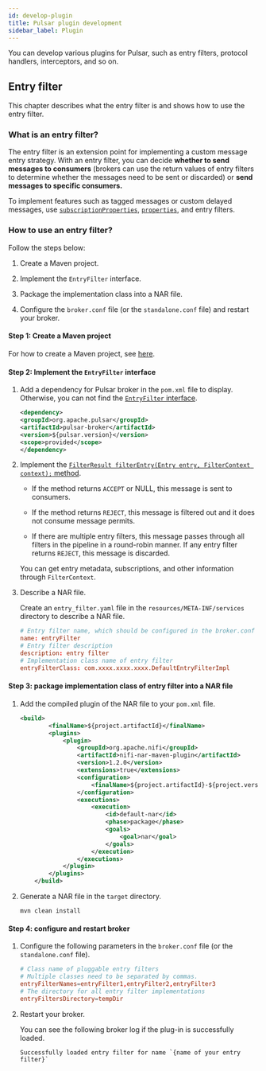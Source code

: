 ```yaml
---
id: develop-plugin
title: Pulsar plugin development
sidebar_label: Plugin
---
```


You can develop various plugins for Pulsar, such as entry filters, protocol handlers, interceptors, and so on.

## Entry filter

This chapter describes what the entry filter is and shows how to use the entry filter.

### What is an entry filter?

The entry filter is an extension point for implementing a custom message entry strategy. With an entry filter, you can decide **whether to send messages to consumers** (brokers can use the return values of entry filters to determine whether the messages need to be sent or discarded) or **send messages to specific consumers.** 

To implement features such as tagged messages or custom delayed messages, use [`subscriptionProperties`](https://github.com/apache/pulsar/blob/ec0a44058d249a7510bb3d05685b2ee5e0874eb6/pulsar-client-api/src/main/java/org/apache/pulsar/client/api/ConsumerBuilder.java?_pjax=%23js-repo-pjax-container%2C%20div%5Bitemtype%3D%22http%3A%2F%2Fschema.org%2FSoftwareSourceCode%22%5D%20main%2C%20%5Bdata-pjax-container%5D#L174), [`​​properties`](https://github.com/apache/pulsar/blob/ec0a44058d249a7510bb3d05685b2ee5e0874eb6/pulsar-client-api/src/main/java/org/apache/pulsar/client/api/ConsumerBuilder.java?_pjax=%23js-repo-pjax-container%2C%20div%5Bitemtype%3D%22http%3A%2F%2Fschema.org%2FSoftwareSourceCode%22%5D%20main%2C%20%5Bdata-pjax-container%5D#L533), and entry filters.

### How to use an entry filter?

Follow the steps below:

1. Create a Maven project.
   
2. Implement the `EntryFilter` interface.
   
3. Package the implementation class into a NAR file.

4. Configure the `broker.conf` file (or the `standalone.conf` file) and restart your broker.

#### Step 1: Create a Maven project

For how to create a Maven project, see [here](https://maven.apache.org/guides/getting-started/maven-in-five-minutes.html).

#### Step 2: Implement the `EntryFilter` interface

1. Add a dependency for Pulsar broker in the `pom.xml` file to display. Otherwise, you can not find the [`EntryFilter` interface](https://github.com/apache/pulsar/blob/master/pulsar-broker/src/main/java/org/apache/pulsar/broker/service/plugin/EntryFilter.java).

    ```xml
    <dependency>
    <groupId>org.apache.pulsar</groupId>
    <artifactId>pulsar-broker</artifactId>
    <version>${pulsar.version}</version>
    <scope>provided</scope>
    </dependency>
    ```

2. Implement the [`FilterResult filterEntry(Entry entry, FilterContext context);` method](https://github.com/apache/pulsar/blob/2adb6661d5b82c5705ee00ce3ebc9941c99635d5/pulsar-broker/src/main/java/org/apache/pulsar/broker/service/plugin/EntryFilter.java#L34).

   - If the method returns `ACCEPT` or NULL, this message is sent to consumers.

   - If the method returns `REJECT`, this message is filtered out and it does not consume message permits. 

   - If there are multiple entry filters, this message passes through all filters in the pipeline in a round-robin manner. If any entry filter returns `REJECT`, this message is discarded.

    You can get entry metadata, subscriptions, and other information through `FilterContext`.

3. Describe a NAR file.

    Create an `entry_filter.yaml` file in the `resources/META-INF/services` directory to describe a NAR file.

    ```conf
    # Entry filter name, which should be configured in the broker.conf file later
    name: entryFilter
    # Entry filter description
    description: entry filter
    # Implementation class name of entry filter 
    entryFilterClass: com.xxxx.xxxx.xxxx.DefaultEntryFilterImpl
    ```

#### Step 3: package implementation class of entry filter into a NAR file

1. Add the compiled plugin of the NAR file to your `pom.xml` file.

    ```xml
    <build>
            <finalName>${project.artifactId}</finalName>
            <plugins>
                <plugin>
                    <groupId>org.apache.nifi</groupId>
                    <artifactId>nifi-nar-maven-plugin</artifactId>
                    <version>1.2.0</version>
                    <extensions>true</extensions>
                    <configuration>
                        <finalName>${project.artifactId}-${project.version}</finalName>
                    </configuration>
                    <executions>
                        <execution>
                            <id>default-nar</id>
                            <phase>package</phase>
                            <goals>
                                <goal>nar</goal>
                            </goals>
                        </execution>
                    </executions>
                </plugin>
            </plugins>
        </build>
    ```

2. Generate a NAR file in the `target` directory.

    ```script
    mvn clean install
    ```

#### Step 4: configure and restart broker

1. Configure the following parameters in the `broker.conf` file (or the `standalone.conf` file).

    ```conf
    # Class name of pluggable entry filters
    # Multiple classes need to be separated by commas.
    entryFilterNames=entryFilter1,entryFilter2,entryFilter3
    # The directory for all entry filter implementations
    entryFiltersDirectory=tempDir
    ```

2. Restart your broker. 
   
    You can see the following broker log if the plug-in is successfully loaded.

    ```text
    Successfully loaded entry filter for name `{name of your entry filter}`
    ```
